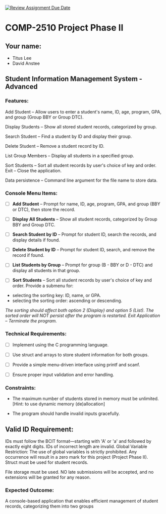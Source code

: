 [![Review Assignment Due Date](https://classroom.github.com/assets/deadline-readme-button-22041afd0340ce965d47ae6ef1cefeee28c7c493a6346c4f15d667ab976d596c.svg)](https://classroom.github.com/a/sqF2PIyY)
# COMP-2510 Project Phase II
## Your name:
- Titus Lee
- David Anstee

## Student Information Management System - Advanced
### Features:

Add Student – Allow users to enter a student's name, ID, age, program, GPA, and group (Group BBY or Group DTC).

Display Students – Show all stored student records, categorized by group.

Search Student – Find a student by ID and display their group.

Delete Student – Remove a student record by ID.

List Group Members – Display all students in a specified group.

Sort Students – Sort all student records by user's choice of key and order.
Exit – Close the application.

Data persistence  – Command line argument for the file name to store data.
### Console Menu Items:

- [ ] **Add Student** – Prompt for name, ID, age, program, GPA, and group (BBY or DTC), then store the record.

- [ ] **Display All Students** – Show all student records, categorized by Group BBY and Group DTC.

- [ ] **Search Student by ID** – Prompt for student ID, search the records, and display details if found.

- [ ] **Delete Student by ID** – Prompt for student ID, search, and remove the record if found.

- [ ] **List Students by Group** – Prompt for group (B - BBY or D - DTC) and display all students in that group.

- [ ] **Sort Students** – Sort all student records by user's choice of key and order.
  Provide a submenu for:

- selecting the sorting key: ID, name, or GPA.
- selecting the sorting order: ascending or descending.

*The sorting should affect both option 2 (Display) and option 5 (List).
The sorted order will NOT persist after the program is restarted.
Exit Application – Terminate the program.*

### Technical Requirements:
- [ ] Implement using the C programming language.

- [ ] Use struct and arrays to store student information for both groups.

- [ ] Provide a simple menu-driven interface using printf and scanf.

- [ ] Ensure proper input validation and error handling.

### Constraints:

- The maximum number of students stored in memory must be unlimited. [Hint: to use dynamic memory (de)allocation]

- The program should handle invalid inputs gracefully.

## Valid ID Requirement:
IDs must follow the BCIT format—starting with 'A' or 'a' and followed by exactly eight digits.
IDs of incorrect length are invalid.
Global Variable Restriction:
The use of global variables is strictly prohibited.
Any occurrence will result in a zero mark for this project (Project Phase II).
Struct must be used for student records.

File storage must be used.
NO late submissions will be accepted, and no extensions will be granted for any reason.

### Expected Outcome:

A console-based application that enables efficient management of student records, categorizing them into two groups 


